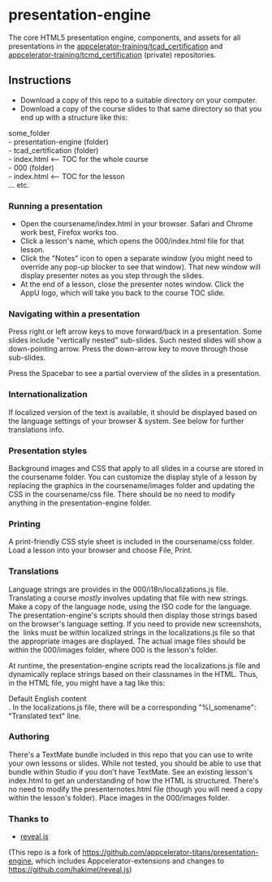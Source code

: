 # presentation-engine 

The core HTML5 presentation engine, components, and assets for all presentations in the [appcelerator-training/tcad_certification](https://github.com/appcelerator-training/tcad_certification) and [appcelerator-training/tcmd_certification](https://github.com/appcelerator-training/tcmd_certification) (private) repositories.

## Instructions

* Download a copy of this repo to a suitable directory on your computer.
* Download a copy of the course slides to that same directory so that you end up with a structure like this:

some_folder  
	- presentation-engine (folder)  
	- tcad_certification (folder)  
		- index.html  <-- TOC for the whole course  
		- 000 (folder)  
			- index.html <-- TOC for the lesson  
... etc.

### Running a presentation

* Open the coursename/index.html in your browser. Safari and Chrome work best, Firefox works too.
* Click a lesson's name, which opens the 000/index.html file for that lesson.
* Click the "Notes" icon to open a separate window (you might need to override any pop-up blocker to see that window). That new window will display presenter notes as you step through the slides.
* At the end of a lesson, close the presenter notes window. Click the AppU logo, which will take you back to the course TOC slide.

### Navigating within a presentation

Press right or left arrow keys to move forward/back in a presentation. Some slides include "vertically nested" sub-slides. Such nested slides will show a down-pointing arrow. Press the down-arrow key to move through those sub-slides.

Press the Spacebar to see a partial overview of the slides in a presentation.

### Internationalization

If localized version of the text is available, it should be displayed based on the language settings of your browser & system. See below for further translations info.

### Presentation styles

Background images and CSS that apply to all slides in a course are stored in the coursename folder. You can customize the display style of a lesson by replacing the graphics in the coursename/images folder and updating the CSS in the coursename/css file. There should be no need to modify anything in the presentation-engine folder.

### Printing

A print-friendly CSS style sheet is included in the coursename/css folder. Load a lesson into your browser and choose File, Print.

### Translations

Language strings are provides in the 000/i18n/localizations.js file. Translating a course *mostly* involves updating that file with new strings. Make a copy of the language node, using the ISO code for the language. The presentation-engine's scripts should then display those strings based on the browser's language setting. If you need to provide new screenshots, the <img> links must be within localized strings in the localizations.js file so that the appropriate images are displayed. The actual image files should be within the 000/images folder, where 000 is the lesson's folder.

At runtime, the presentation-engine scripts read the localizations.js file and dynamically replace strings based on their classnames in the HTML. Thus, in the HTML file, you might have a tag like this: <div class="l_somename">Default English content</div>. In the localizations.js file, there will be a corresponding "%l_somename": "Translated text" line. 

### Authoring

There's a TextMate bundle included in this repo that you can use to write your own lessons or slides. While not tested, you should be able to use that bundle within Studio if you don't have TextMate. See an existing lesson's index.html to get an understanding of how the HTML is structured. There's no need to modify the presenternotes.html file (though you will need a copy within the lesson's folder). Place images in the 000/images folder. 

### Thanks to

* [reveal.js](https://github.com/hakimel/reveal.js)

(This repo is a fork of https://github.com/appcelerator-titans/presentation-engine, which includes Appcelerator-extensions and changes to https://github.com/hakimel/reveal.js)